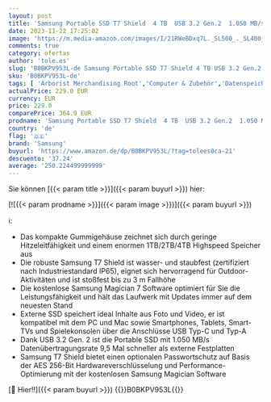 ```yaml
---
layout: post
title: 'Samsung Portable SSD T7 Shield  4 TB  USB 3.2 Gen.2  1.050 MB/s Lesen  1.000 MB/s Schreiben  Robuste externe Festplatte Outdoor für Mac  PC und Smartphone  Schwarz  MU-PE4T0S/EU'
date: 2023-11-22 17:25:02
image: 'https://m.media-amazon.com/images/I/21RWeBDxq7L._SL500_._SL400_.jpg'
comments: true
category: ofertas
author: 'tole.es'
slug: 'B0BKPV953L-de Samsung Portable SSD T7 Shield 4 TB USB 3.2 Gen.2 1.050...'
sku: 'B0BKPV953L-de'
tags: [ 'Arborist Merchandising Root','Computer & Zubehör','Datenspeicher','Externe Datenspeicher','Externe SSD','Externe Speichermedien','PC','PC gaming components','Self Service','Special Features Stores','a4cbee59-f823-40fe-831a-7de64f655f6f_0','a4cbee59-f823-40fe-831a-7de64f655f6f_6301','a4cbee59-f823-40fe-831a-7de64f655f6f_9501','a4cbee59-f823-40fe-831a-7de64f655f6f_9701','samsung','🇩🇪', ]
actualPrice: 229.0 EUR
currency: EUR
price: 229.0
comparePrice: 364.9 EUR
prodname: 'Samsung Portable SSD T7 Shield  4 TB  USB 3.2 Gen.2  1.050 MB/s Lesen  1.000 MB/s Schreiben  Robuste externe Festplatte Outdoor für Mac  PC und Smartphone  Schwarz  MU-PE4T0S/EU'
country: 'de'
flag: '🇩🇪'
brand: 'Samsung'
buyurl: 'https://www.amazon.de/dp/B0BKPV953L/?tag=tolees0ca-21'
descuento: '37.24'
average: '250.224499999999'
---
```


Sie können [{{< param title >}}]({{< param buyurl >}}) hier:

[![{{< param prodname >}}]({{< param image >}})]({{< param buyurl >}})

ℹ️:

- Das kompakte Gummigehäuse zeichnet sich durch geringe Hitzeleitfähigkeit und einem enormen 1TB/2TB/4TB Highspeed Speicher aus
- Die robuste Samsung T7 Shield ist wasser- und staubfest (zertifiziert nach Industriestandard IP65), eignet sich hervorragend für Outdoor-Aktivitäten und ist stoßfest bis zu 3 m Fallhöhe
- Die kostenlose Samsung Magician 7 Software optimiert für Sie die Leistungsfähigkeit und hält das Laufwerk mit Updates immer auf dem neuesten Stand
- Externe SSD speichert ideal Inhalte aus Foto und Video, er ist kompatibel mit dem PC und Mac sowie Smartphones, Tablets, Smart-TVs und Spielekonsolen über die Anschlüsse USB Typ-C und Typ-A
- Dank USB 3.2 Gen. 2 ist die Portable SSD mit 1.050 MB/s Datenübertragungsrate 9,5 Mal schneller als externe Festplatten
- Samsung T7 Shield bietet einen optionalen Passwortschutz auf Basis der AES 256-Bit Hardwareverschlüsselung und Performance-Optimierung mit der kostenlosen Samsung Magician Software

[🛒 Hier!!]({{< param buyurl >}})
{{<world>}}B0BKPV953L{{</world>}}
